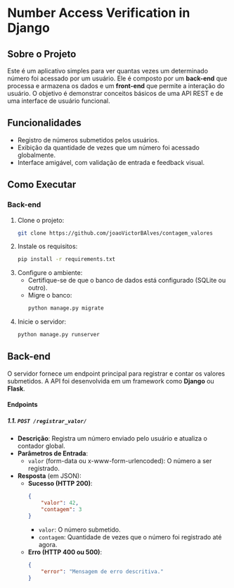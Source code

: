 # Number Access Verification in Django

## **Sobre o Projeto**
Este é um aplicativo simples para ver quantas vezes um determinado número foi acessado por um usuário. Ele é composto por um **back-end** que processa e armazena os dados e um **front-end** que permite a interação do usuário. O objetivo é demonstrar conceitos básicos de uma API REST e de uma interface de usuário funcional.

## **Funcionalidades**
- Registro de números submetidos pelos usuários.
- Exibição da quantidade de vezes que um número foi acessado globalmente.
- Interface amigável, com validação de entrada e feedback visual.

## **Como Executar**

### **Back-end**
1. Clone o projeto:
   ```bash
   git clone https://github.com/joaoVictorBAlves/contagem_valores
   ```
2. Instale os requisitos:
   ```bash
   pip install -r requirements.txt
   ```
3. Configure o ambiente:
   - Certifique-se de que o banco de dados está configurado (SQLite ou outro).
   - Migre o banco:
     ```bash
     python manage.py migrate
     ```
4. Inicie o servidor:
   ```bash
   python manage.py runserver
   ```

## **Back-end**
O servidor fornece um endpoint principal para registrar e contar os valores submetidos. A API foi desenvolvida em um framework como **Django** ou **Flask**.

#### **Endpoints**
##### 1.1. `POST /registrar_valor/`
- **Descrição**: Registra um número enviado pelo usuário e atualiza o contador global.
- **Parâmetros de Entrada**:
  - `valor` (form-data ou x-www-form-urlencoded): O número a ser registrado.
- **Resposta** (em JSON):
  - **Sucesso (HTTP 200)**:
    ```json
    {
        "valor": 42,
        "contagem": 3
    }
    ```
    - `valor`: O número submetido.
    - `contagem`: Quantidade de vezes que o número foi registrado até agora.
  - **Erro (HTTP 400 ou 500)**:
    ```json
    {
        "error": "Mensagem de erro descritiva."
    }
    ```
